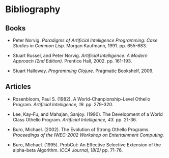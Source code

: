 Bibliography
============



Books
-----

- Peter Norvig. <i>Paradigms of Artificial Intelligence Programming: Case Studies in Common Lisp.</i> Morgan Kaufmann, 1991. pp. 655-683.

- Stuart Russel, and Peter Norvig. <i>Artificial Intelligence: A Modern Approach (2nd Edition).</i> Prentice Hall, 2002. pp. 161-193.

- Stuart Halloway. <i>Programming Clojure.</i> Pragmatic Bookshelf, 2009.



Articles
--------

- Rosenbloom, Paul S. (1982). A World-Chanpionship-Level Othello Program. <i>Artificial Intelligence, 19.</i> pp. 279-320.

- Lee, Kay-Fu, and Mahajan, Sanjoy. (1990). The Development of a World Class Othello Program. <i>Artificial Intelligence, 43.</i> pp. 21-36.

- Buro, Michael. (2002). The Evolution of Strong Othello Programs. <i>Proceedings of the IWEC-2002 Workshop on Entertainment Computing.</i>

- Buro, Michael. (1995). ProbCut: An Effective Selective Extension of the alpha-beta Algorithm. <i>ICCA Journal, 18(2)</i> pp. 71-76.
